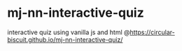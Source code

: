 # mj-nn-interactive-quiz
interactive quiz using vanilla js and html 
@https://circular-biscuit.github.io/mj-nn-interactive-quiz/
